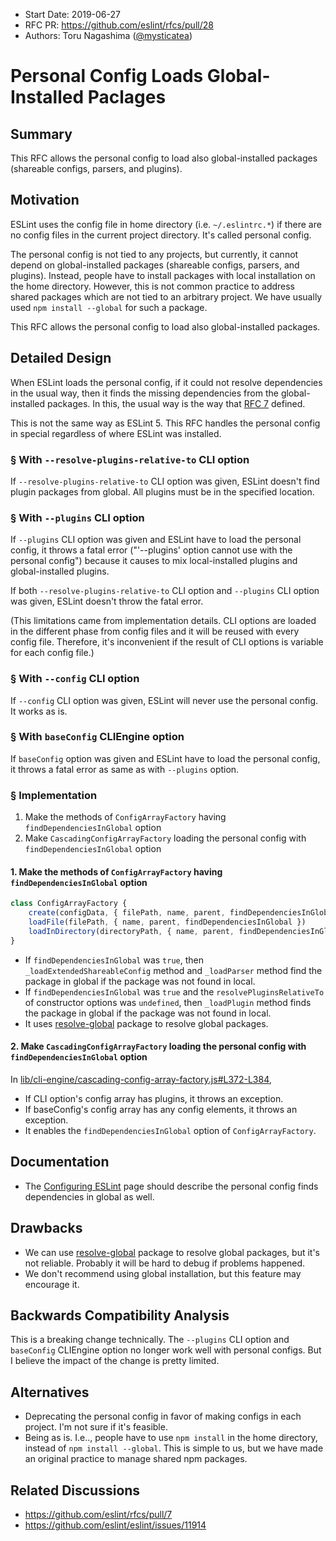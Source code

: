 - Start Date: 2019-06-27
- RFC PR: https://github.com/eslint/rfcs/pull/28
- Authors: Toru Nagashima ([@mysticatea](https://github.com/mysticatea))

# Personal Config Loads Global-Installed Paclages

## Summary

This RFC allows the personal config to load also global-installed packages (shareable configs, parsers, and plugins).

## Motivation

ESLint uses the config file in home directory (i.e. `~/.eslintrc.*`) if there are no config files in the current project directory. It's called personal config.

The personal config is not tied to any projects, but currently, it cannot depend on global-installed packages (shareable configs, parsers, and plugins). Instead, people have to install packages with local installation on the home directory. However, this is not common practice to address shared packages which are not tied to an arbitrary project. We have usually used `npm install --global` for such a package.

This RFC allows the personal config to load also global-installed packages.

## Detailed Design

When ESLint loads the personal config, if it could not resolve dependencies in the usual way, then it finds the missing dependencies from the global-installed packages. In this, the usual way is the way that [RFC 7](https://github.com/eslint/rfcs/tree/master/designs/2018-simplified-package-loading) defined.

This is not the same way as ESLint 5. This RFC handles the personal config in special regardless of where ESLint was installed.

### § With `--resolve-plugins-relative-to` CLI option

If `--resolve-plugins-relative-to` CLI option was given, ESLint doesn't find plugin packages from global. All plugins must be in the specified location.

### § With `--plugins` CLI option

If `--plugins` CLI option was given and ESLint have to load the personal config, it throws a fatal error ("'--plugins' option cannot use with the personal config") because it causes to mix local-installed plugins and global-installed plugins.

If both `--resolve-plugins-relative-to` CLI option and `--plugins` CLI option was given, ESLint doesn't throw the fatal error.

(This limitations came from implementation details. CLI options are loaded in the different phase from config files and it will be reused with every config file. Therefore, it's inconvenient if the result of CLI options is variable for each config file.)

### § With `--config` CLI option

If `--config` CLI option was given, ESLint will never use the personal config. It works as is.

### § With `baseConfig` CLIEngine option

If `baseConfig` option was given and ESLint have to load the personal config, it throws a fatal error as same as with `--plugins` option.

### § Implementation

1. Make the methods of `ConfigArrayFactory` having `findDependenciesInGlobal` option
1. Make `CascadingConfigArrayFactory` loading the personal config with `findDependenciesInGlobal` option

#### 1. Make the methods of `ConfigArrayFactory` having `findDependenciesInGlobal` option

```ts
class ConfigArrayFactory {
    create(configData, { filePath, name, parent, findDependenciesInGlobal })
    loadFile(filePath, { name, parent, findDependenciesInGlobal })
    loadInDirectory(directoryPath, { name, parent, findDependenciesInGlobal })
}
```

- If `findDependenciesInGlobal` was `true`, then `_loadExtendedShareableConfig` method and `_loadParser` method find the package in global if the package was not found in local.
- If `findDependenciesInGlobal` was `true` and the `resolvePluginsRelativeTo` of constructor options was `undefined`, then `_loadPlugin` method finds the package in global if the package was not found in local.
- It uses [resolve-global](https://github.com/sindresorhus/resolve-global) package to resolve global packages.

#### 2. Make `CascadingConfigArrayFactory` loading the personal config with `findDependenciesInGlobal` option

In [lib/cli-engine/cascading-config-array-factory.js#L372-L384](https://github.com/eslint/eslint/blob/e5f1ccc9e2d07ad0acf149027ffc382021d54da1/lib/cli-engine/cascading-config-array-factory.js#L372-L384),

- If CLI option's config array has plugins, it throws an exception.
- If baseConfig's config array has any config elements, it throws an exception.
- It enables the `findDependenciesInGlobal` option of `ConfigArrayFactory`.

## Documentation

- The [Configuring ESLint](https://eslint.org/docs/user-guide/configuring) page should describe the personal config finds dependencies in global as well.

## Drawbacks

- We can use [resolve-global](https://github.com/sindresorhus/resolve-global) package to resolve global packages, but it's not reliable. Probably it will be hard to debug if problems happened.
- We don't recommend using global installation, but this feature may encourage it.

## Backwards Compatibility Analysis

This is a breaking change technically. The `--plugins` CLI option and `baseConfig` CLIEngine option no longer work well with personal configs. But I believe the impact of the change is pretty limited.

## Alternatives

- Deprecating the personal config in favor of making configs in each project. I'm not sure if it's feasible.
- Being as is. I.e.., people have to use `npm install` in the home directory, instead of `npm install --global`. This is simple to us, but we have made an original practice to manage shared npm packages.

## Related Discussions

- https://github.com/eslint/rfcs/pull/7
- https://github.com/eslint/eslint/issues/11914
